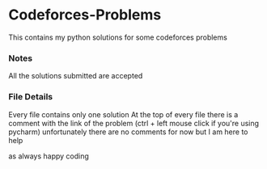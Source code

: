 # Codeforces-Problems
This contains my python solutions for some codeforces problems

### Notes
All the solutions submitted are accepted

### File Details
Every file contains only one solution
At the top of every file there is a comment with the link of the problem (ctrl + left mouse click if you're using pycharm)
unfortunately there are no comments for now but I am here to help

as always happy coding
